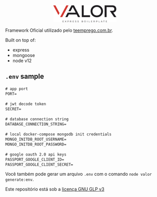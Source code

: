 <center>
  <img src="./docs/img/logo.svg" alt="valor" width="200"/>
</center>


Framework Oficial utilizado pelo [teemprego.com.br](https://teemprego.com.br).

Built on top of:

- express
- mongoose
- node v12

## `.env` sample
``` env
# app port
PORT=

# jwt decode token
SECRET=

# database connection string
DATABASE_CONNECTION_STRING=

# local docker-compose mongodb init credentials
MONGO_INITDB_ROOT_USERNAME=
MONGO_INITDB_ROOT_PASSWORD=

# google oauth 2.0 api keys
PASSPORT_GOOGLE_CLIENT_ID=
PASSPORT_GOOGLE_CLIENT_SECRET=
```

Você também pode gerar um arquivo `.env` com o comando `node valor generate:env`.

Este repositório está sob a [licença GNU GLP v3](https://www.gnu.org/licenses/gpl-3.0.pt-br.html)
